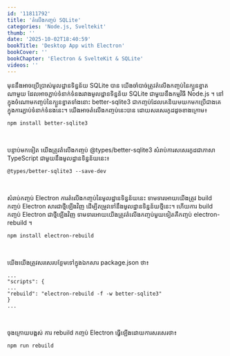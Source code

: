 ```yaml
---
id: '11811792'
title: 'តំលើង​​កញ្ចប់ SQLite'
categories: 'Node.js, Sveltekit'
thumb: ''
date: '2025-10-02T18:40:59'
bookTitle: 'Desktop App with Electron'
bookCover: ''
bookChapter: 'Electron & SvelteKit & SQLite'
videos: ''
---
```

<p>មុន​នឹង​អាច​ប្រើប្រាស់​មូលដ្ឋាន​ទិន្នន័យ SQLite បាន យើង​ចាំ​បាច់​ត្រូវ​​តំលើង​កញ្ចប់​នៃ​ក្បួន​ខ្នាត​ណាមួយ ដែល​អាច​ភ្ជាប់​ទំនាក់ទំនង​រវាង​មូល​ដ្ឋាន​ទិន្នន័យ SQLite ជាមួយ​នឹង​កម្មវិធី Node.js ។ នៅ​ក្នុង​ចំណោម​កញ្ចប់​នៃ​ក្បួន​ខ្នាត​ទាំងនោះ better-sqlite3 ជា​កញ្ចប់​ដែល​គេ​និយម​យក​មក​ប្រើ​ជាង​គេ ក្នុង​ការភ្ជាប់​ទំនាក់ទំនង​នេះ​។ យើង​អាច​តំលើង​កញ្ចប់​នេះ​បាន​ ដោយ​សរសេរ​កូដ​ដូច​ខាង​ក្រោម​៖</p>
<pre class="language-plaintext"><code>npm install better-sqlite3</code></pre>
<p>&nbsp;</p>
<p>បន្ទាប់​មក​​ទៀត យើង​ត្រូវ​តំលើង​កញ្ចប់​ @types/better-sqlite3 សំរាប់​ការសសេរ​កូដ​ជា​ភាសា TypeScript ជាមួយ​នឹង​មូលដ្ឋាន​ទិន្នន័យ​នេះ៖</p>
<pre class="language-plaintext"><code>@types/better-sqlite3 --save-dev</code></pre>
<p>&nbsp;</p>
<p>សំរាប់​កញ្ចប់ Electron ​ការតំលើង​កញ្ចប់​នៃ​មូលដ្ឋាន​ទិន្នន័យ​នេះ​ ទាមទារ​អោយ​យើងត្រូវ​ build កញ្ចប់ Electron សារជាថ្មី​ឡើងវិញ ដើម្បី​តម្រូវ​ទៅ​នឹង​មូលដ្ឋាន​ទិន្នន័យ​​ថ្មី​នេះ​។​ ហើយ​ការ build កញ្ចប់ Electron ជា​ថ្មី​ឡើង​វិញ​ ​ទាមទារ​អោយ​យើង​ត្រូវ​តំលើង​កញ្ចប់​មួយ​ទៀត​គឺ​កញ្ចប់&nbsp;electron-rebuild ។</p>
<pre class="language-plaintext"><code>npm install electron-rebuild</code></pre>
<p>&nbsp;</p>
<p>យើង​យើង​ត្រូវ​សរសេរ​បន្ថែម​ទៅ​ក្នុង​ឯកសារ package.json ថា​៖</p>
<pre class="language-javascript"><code>...
"scripts": {
...
"rebuild": "electron-rebuild -f -w better-sqlite3"
}
...</code></pre>
<p>&nbsp;</p>
<p>ចុង​ក្រោយ​បង្អស់ ការ rebuild កញ្ចប់ Electron ធ្វើ​ឡើង​ដោយ​ការសរសេរ​ថា៖</p>
<pre class="language-plaintext"><code>npm run rebuild</code></pre>
<p>&nbsp;</p>
<p>&nbsp;</p>